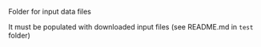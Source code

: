 Folder for input data files

It must be populated with downloaded input files (see README.md in `test` folder)